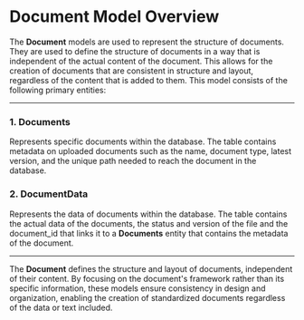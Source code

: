 # Document Model Overview

The **Document** models are used to represent the structure of documents. They are used to define the structure of documents in
a way that is independent of the actual content of the document. This allows for the creation of documents that are consistent 
in structure and layout, regardless of the content that is added to them. This model consists of the following primary entities:

---

### 1. Documents

Represents specific documents within the database. The table contains metadata on uploaded documents 
such as the name, document type, latest version, and the unique path needed to reach the document in the database.

### 2. DocumentData

Represents the data of documents within the database. The table contains the actual data
of the documents, the status and version of the file and the document_id that links it to a **Documents** entity
that contains the metadata of the document.

---

The **Document** defines the structure and layout of documents, independent of their content. By focusing on the document's 
framework rather than its specific information, these models ensure consistency in design and organization, enabling the 
creation of standardized documents regardless of the data or text included.